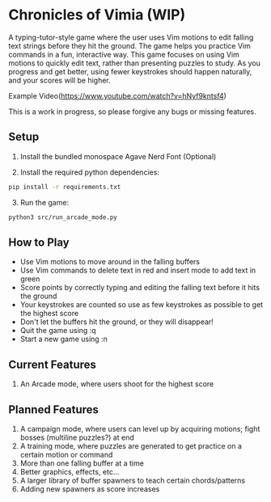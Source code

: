 # Chronicles of Vimia (WIP)

A typing-tutor-style game where the user uses Vim motions to edit falling text strings before they hit the ground.
The game helps you practice Vim commands in a fun, interactive way.
This game focuses on using Vim motions to quickly edit text, rather than presenting puzzles to study.
As you progress and get better, using fewer keystrokes should happen naturally, and your scores will be higher.

Example Video(https://www.youtube.com/watch?v=hNyf9kntsf4)

This is a work in progress, so please forgive any bugs or missing features.

## Setup

1. Install the bundled monospace Agave Nerd Font (Optional)

2. Install the required python dependencies:

```bash
pip install -r requirements.txt
```

3. Run the game:

```bash
python3 src/run_arcade_mode.py
```

## How to Play

- Use Vim motions to move around in the falling buffers
- Use Vim commands to delete text in red and insert mode to add text in green
- Score points by correctly typing and editing the falling text before it hits the ground
- Your keystrokes are counted so use as few keystrokes as possible to get the highest score
- Don't let the buffers hit the ground, or they will disappear!
- Quit the game using :q
- Start a new game using :n

## Current Features

1. An Arcade mode, where users shoot for the highest score

## Planned Features

1. A campaign mode, where users can level up by acquiring motions; fight bosses (multiline puzzles?) at end
2. A training mode, where puzzles are generated to get practice on a certain motion or command
3. More than one falling buffer at a time
4. Better graphics, effects, etc...
5. A larger library of buffer spawners to teach certain chords/patterns
6. Adding new spawners as score increases